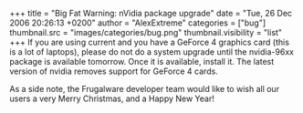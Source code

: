 +++
title = "Big Fat Warning: nVidia package upgrade"
date = "Tue, 26 Dec 2006 20:26:13 +0200"
author = "AlexExtreme"
categories = ["bug"]
thumbnail.src = "images/categories/bug.png"
thumbnail.visibility = "list"
+++
If you are using current and you have a GeForce 4 graphics card (this is a lot of laptops), please do not do a system upgrade until the nvidia-96xx package is available tomorrow. Once it is available, install it. The latest version of nvidia removes support for GeForce 4 cards.  

  

 As a side note, the Frugalware developer team would like to wish all our users a very Merry Christmas, and a Happy New Year!